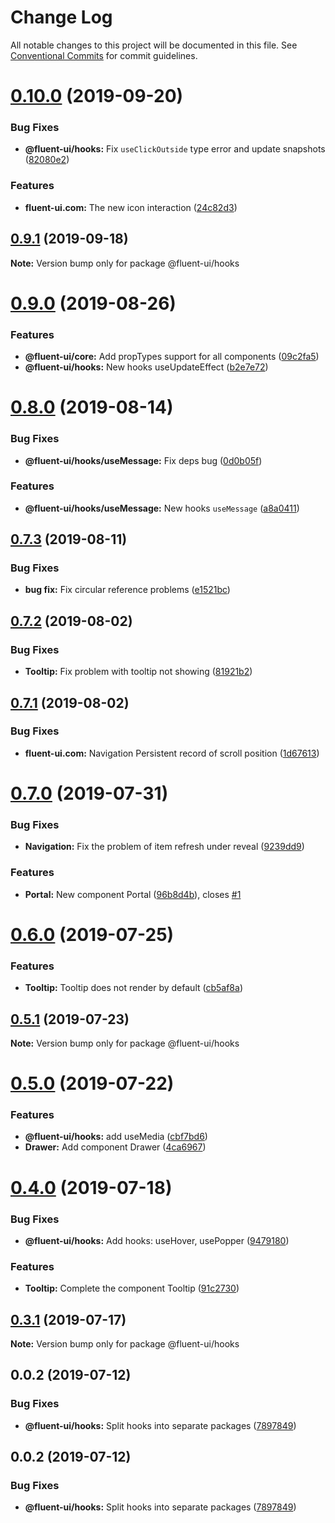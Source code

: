# Change Log

All notable changes to this project will be documented in this file.
See [Conventional Commits](https://conventionalcommits.org) for commit guidelines.

# [0.10.0](https://github.com/fluent-org/fluent-ui/compare/@fluent-ui/hooks@0.9.1...@fluent-ui/hooks@0.10.0) (2019-09-20)


### Bug Fixes

* **@fluent-ui/hooks:** Fix `useClickOutside` type error and update snapshots ([82080e2](https://github.com/fluent-org/fluent-ui/commit/82080e2))


### Features

* **fluent-ui.com:** The new icon interaction ([24c82d3](https://github.com/fluent-org/fluent-ui/commit/24c82d3))





## [0.9.1](https://github.com/fluent-org/fluent-ui/compare/@fluent-ui/hooks@0.9.0...@fluent-ui/hooks@0.9.1) (2019-09-18)

**Note:** Version bump only for package @fluent-ui/hooks





# [0.9.0](https://github.com/fluent-org/fluent-ui/compare/@fluent-ui/hooks@0.8.0...@fluent-ui/hooks@0.9.0) (2019-08-26)


### Features

* **@fluent-ui/core:** Add propTypes support for all components ([09c2fa5](https://github.com/fluent-org/fluent-ui/commit/09c2fa5))
* **@fluent-ui/hooks:** New hooks useUpdateEffect ([b2e7e72](https://github.com/fluent-org/fluent-ui/commit/b2e7e72))





# [0.8.0](https://github.com/fluent-org/fluent-ui/compare/@fluent-ui/hooks@0.7.3...@fluent-ui/hooks@0.8.0) (2019-08-14)


### Bug Fixes

* **@fluent-ui/hooks/useMessage:** Fix deps bug ([0d0b05f](https://github.com/fluent-org/fluent-ui/commit/0d0b05f))


### Features

* **@fluent-ui/hooks/useMessage:** New hooks `useMessage` ([a8a0411](https://github.com/fluent-org/fluent-ui/commit/a8a0411))





## [0.7.3](https://github.com/fluent-org/fluent-ui/compare/@fluent-ui/hooks@0.7.2...@fluent-ui/hooks@0.7.3) (2019-08-11)


### Bug Fixes

* **bug fix:** Fix circular reference problems ([e1521bc](https://github.com/fluent-org/fluent-ui/commit/e1521bc))





## [0.7.2](https://github.com/fluent-org/fluent-ui/compare/@fluent-ui/hooks@0.7.1...@fluent-ui/hooks@0.7.2) (2019-08-02)


### Bug Fixes

* **Tooltip:** Fix problem with tooltip not showing ([81921b2](https://github.com/fluent-org/fluent-ui/commit/81921b2))





## [0.7.1](https://github.com/fluent-org/fluent-ui/compare/@fluent-ui/hooks@0.7.0...@fluent-ui/hooks@0.7.1) (2019-08-02)


### Bug Fixes

* **fluent-ui.com:** Navigation Persistent record of scroll position ([1d67613](https://github.com/fluent-org/fluent-ui/commit/1d67613))





# [0.7.0](https://github.com/fluent-org/fluent-ui/compare/@fluent-ui/hooks@0.6.0...@fluent-ui/hooks@0.7.0) (2019-07-31)


### Bug Fixes

* **Navigation:** Fix the problem of item refresh under reveal ([9239dd9](https://github.com/fluent-org/fluent-ui/commit/9239dd9))


### Features

* **Portal:** New component Portal ([96b8d4b](https://github.com/fluent-org/fluent-ui/commit/96b8d4b)), closes [#1](https://github.com/fluent-org/fluent-ui/issues/1)





# [0.6.0](https://github.com/fluent-org/fluent-ui/compare/@fluent-ui/hooks@0.5.1...@fluent-ui/hooks@0.6.0) (2019-07-25)


### Features

* **Tooltip:** Tooltip does not render by default ([cb5af8a](https://github.com/fluent-org/fluent-ui/commit/cb5af8a))





## [0.5.1](https://github.com/fluent-org/fluent-ui/compare/@fluent-ui/hooks@0.5.0...@fluent-ui/hooks@0.5.1) (2019-07-23)

**Note:** Version bump only for package @fluent-ui/hooks





# [0.5.0](https://github.com/fluent-org/fluent-ui/compare/@fluent-ui/hooks@0.4.0...@fluent-ui/hooks@0.5.0) (2019-07-22)


### Features

* **@fluent-ui/hooks:** add useMedia ([cbf7bd6](https://github.com/fluent-org/fluent-ui/commit/cbf7bd6))
* **Drawer:** Add component Drawer ([4ca6967](https://github.com/fluent-org/fluent-ui/commit/4ca6967))





# [0.4.0](https://github.com/fluent-org/fluent-ui/compare/@fluent-ui/hooks@0.3.1...@fluent-ui/hooks@0.4.0) (2019-07-18)


### Bug Fixes

* **@fluent-ui/hooks:** Add hooks: useHover, usePopper ([9479180](https://github.com/fluent-org/fluent-ui/commit/9479180))


### Features

* **Tooltip:** Complete the component Tooltip ([91c2730](https://github.com/fluent-org/fluent-ui/commit/91c2730))





## [0.3.1](https://github.com/fluent-org/fluent-ui/compare/@fluent-ui/hooks@0.3.0...@fluent-ui/hooks@0.3.1) (2019-07-17)

**Note:** Version bump only for package @fluent-ui/hooks





## 0.0.2 (2019-07-12)


### Bug Fixes

* **@fluent-ui/hooks:** Split hooks into separate packages ([7897849](https://github.com/fluent-org/fluent-ui/commit/7897849))





## 0.0.2 (2019-07-12)


### Bug Fixes

* **@fluent-ui/hooks:** Split hooks into separate packages ([7897849](https://github.com/fluent-org/fluent-ui/commit/7897849))

